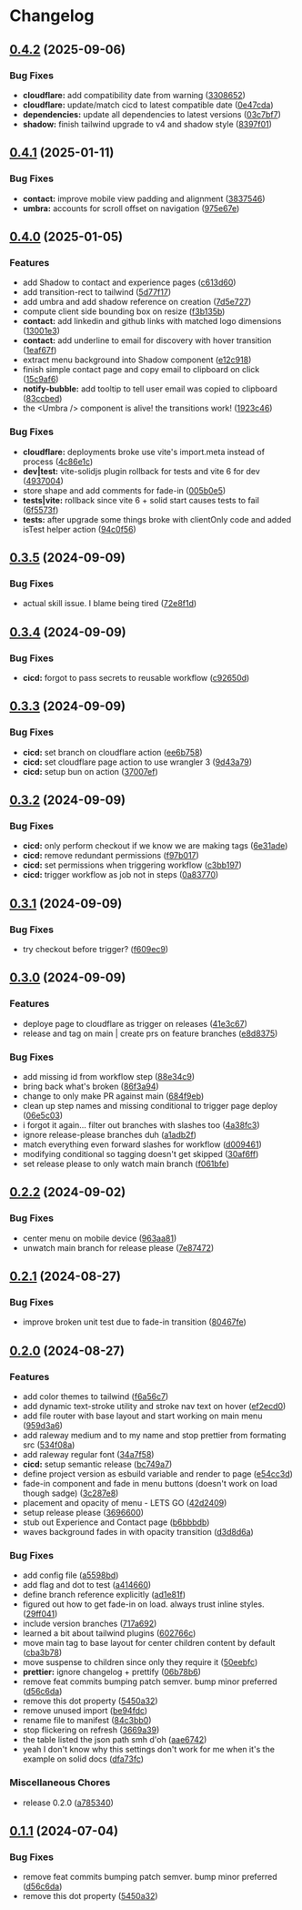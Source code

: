 # Changelog

## [0.4.2](https://github.com/Jakob-Strobl/portfolio/compare/v0.4.1...v0.4.2) (2025-09-06)


### Bug Fixes

* **cloudflare:** add compatibility date from warning ([3308652](https://github.com/Jakob-Strobl/portfolio/commit/33086521514a34c546cd04608a02f144ce780b33))
* **cloudflare:** update/match cicd to latest compatible date ([0e47cda](https://github.com/Jakob-Strobl/portfolio/commit/0e47cdae2d9b1d8afb43ae47f0b37e172bd5f4b1))
* **dependencies:** update all dependencies to latest versions ([03c7bf7](https://github.com/Jakob-Strobl/portfolio/commit/03c7bf75d1319bcc97dc0ab89daad753b0bb6844))
* **shadow:** finish tailwind upgrade to v4 and shadow style ([8397f01](https://github.com/Jakob-Strobl/portfolio/commit/8397f01f756ddf86accfca4e5f9b473efa32a4bc))

## [0.4.1](https://github.com/Jakob-Strobl/portfolio/compare/v0.4.0...v0.4.1) (2025-01-11)


### Bug Fixes

* **contact:** improve mobile view padding and alignment ([3837546](https://github.com/Jakob-Strobl/portfolio/commit/38375464496cd31369cc356e48a6bb5d0b0cc131))
* **umbra:** accounts for scroll offset on navigation ([975e67e](https://github.com/Jakob-Strobl/portfolio/commit/975e67e74a3f228de103bf0b2393adb65cc84c14))

## [0.4.0](https://github.com/Jakob-Strobl/portfolio/compare/v0.3.5...v0.4.0) (2025-01-05)


### Features

* add Shadow to contact and experience pages ([c613d60](https://github.com/Jakob-Strobl/portfolio/commit/c613d601a95091ec691478764567afc0c4949083))
* add transition-rect to tailwind ([5d77f17](https://github.com/Jakob-Strobl/portfolio/commit/5d77f179396d2f24a58fa36f5d47992e176ab2f3))
* add umbra and add shadow reference on creation ([7d5e727](https://github.com/Jakob-Strobl/portfolio/commit/7d5e727c3df4f17a5722e25f012d038ea1e8dab8))
* compute client side bounding box on resize ([f3b135b](https://github.com/Jakob-Strobl/portfolio/commit/f3b135b24f51aa357c6763f4fc06b3801d1510e3))
* **contact:** add linkedin and github links with matched logo dimensions ([13001e3](https://github.com/Jakob-Strobl/portfolio/commit/13001e3c35c8769efcfd44c9157fb8aa477a6762))
* **contact:** add underline to email for discovery with hover transition ([1eaf67f](https://github.com/Jakob-Strobl/portfolio/commit/1eaf67f561a213670949a1779b217962bf3fa314))
* extract menu background into Shadow component ([e12c918](https://github.com/Jakob-Strobl/portfolio/commit/e12c918d50fc41ce3bf8d62cc1741be3d5ae0171))
* finish simple contact page and copy email to clipboard on click ([15c9af6](https://github.com/Jakob-Strobl/portfolio/commit/15c9af61583c17e19fef3c617ee74656bf6f795d))
* **notify-bubble:** add tooltip to tell user email was copied to clipboard ([83ccbed](https://github.com/Jakob-Strobl/portfolio/commit/83ccbed9dbffd2c988ab156bf8e56d0330e44978))
* the &lt;Umbra /&gt; component is alive! the transitions work! ([1923c46](https://github.com/Jakob-Strobl/portfolio/commit/1923c46b98798b350373c548766bf3d9460c5b08))


### Bug Fixes

* **cloudflare:** deployments broke use vite's import.meta instead of process ([4c86e1c](https://github.com/Jakob-Strobl/portfolio/commit/4c86e1c29f928fc81cc59b71a89f4a69ca5e8d53))
* **dev|test:** vite-solidjs plugin rollback for tests and vite 6 for dev ([4937004](https://github.com/Jakob-Strobl/portfolio/commit/493700463a6fc2fd12921fdb1d26df132c8116b2))
* store shape and add comments for fade-in ([005b0e5](https://github.com/Jakob-Strobl/portfolio/commit/005b0e5b592e6981dd1474886f70d43f5af2d770))
* **tests|vite:** rollback since vite 6 + solid start causes tests to fail ([6f5573f](https://github.com/Jakob-Strobl/portfolio/commit/6f5573f45f74ae2d124a4202f408012b046f2220))
* **tests:** after upgrade some things broke with clientOnly code and added isTest helper action ([94c0f56](https://github.com/Jakob-Strobl/portfolio/commit/94c0f56bf2de8c40b5a5b264a282d31217898e25))

## [0.3.5](https://github.com/Jakob-Strobl/portfolio/compare/v0.3.4...v0.3.5) (2024-09-09)


### Bug Fixes

* actual skill issue. I blame being tired ([72e8f1d](https://github.com/Jakob-Strobl/portfolio/commit/72e8f1d69cd4473471d9639c0f7a537853ab5cf5))

## [0.3.4](https://github.com/Jakob-Strobl/portfolio/compare/v0.3.3...v0.3.4) (2024-09-09)


### Bug Fixes

* **cicd:** forgot to pass secrets to reusable workflow ([c92650d](https://github.com/Jakob-Strobl/portfolio/commit/c92650db6bd1de334abe8bb224df7bbbfe0fa0fc))

## [0.3.3](https://github.com/Jakob-Strobl/portfolio/compare/v0.3.2...v0.3.3) (2024-09-09)


### Bug Fixes

* **cicd:** set branch on cloudflare action ([ee6b758](https://github.com/Jakob-Strobl/portfolio/commit/ee6b7583df1c1954b26184ff77207c9cee0845e9))
* **cicd:** set cloudflare page action to use wrangler 3 ([9d43a79](https://github.com/Jakob-Strobl/portfolio/commit/9d43a798706f768bb79991874263e989e49db3d4))
* **cicd:** setup bun on action ([37007ef](https://github.com/Jakob-Strobl/portfolio/commit/37007ef7c312c0b79633df38665c9f0ab06e7224))

## [0.3.2](https://github.com/Jakob-Strobl/portfolio/compare/v0.3.1...v0.3.2) (2024-09-09)


### Bug Fixes

* **cicd:** only perform checkout if we know we are making tags ([6e31ade](https://github.com/Jakob-Strobl/portfolio/commit/6e31aded23cbddd96bc196e27a8c4095eaede6dd))
* **cicd:** remove redundant permissions ([f97b017](https://github.com/Jakob-Strobl/portfolio/commit/f97b017b8f3b95d77cdccf69b879f2130bf2bdd3))
* **cicd:** set permissions when triggering workflow ([c3bb197](https://github.com/Jakob-Strobl/portfolio/commit/c3bb1976d82c4fa92026e29c2cb5459db07f830b))
* **cicd:** trigger workflow as job not in steps ([0a83770](https://github.com/Jakob-Strobl/portfolio/commit/0a8377006ec44c2e51ba25ad81c4c247486d5bb7))

## [0.3.1](https://github.com/Jakob-Strobl/portfolio/compare/v0.3.0...v0.3.1) (2024-09-09)


### Bug Fixes

* try checkout before trigger? ([f609ec9](https://github.com/Jakob-Strobl/portfolio/commit/f609ec97e8a7eee4aed5d3857e923be446068a37))

## [0.3.0](https://github.com/Jakob-Strobl/portfolio/compare/v0.2.2...v0.3.0) (2024-09-09)


### Features

* deploye page to cloudflare as trigger on releases ([41e3c67](https://github.com/Jakob-Strobl/portfolio/commit/41e3c67b6e30f19b17802e431377d7fc213077aa))
* release and tag on main | create prs on feature branches ([e8d8375](https://github.com/Jakob-Strobl/portfolio/commit/e8d8375b2c8e785ea3b1fab3244334f33d66612b))


### Bug Fixes

* add missing id from workflow step ([88e34c9](https://github.com/Jakob-Strobl/portfolio/commit/88e34c919abf4d92bb9483e9b7fbe1d49fa2875d))
* bring back what's broken ([86f3a94](https://github.com/Jakob-Strobl/portfolio/commit/86f3a94e7d73f518063bfd14de9d2b66a446ad5c))
* change to only make PR against main ([684f9eb](https://github.com/Jakob-Strobl/portfolio/commit/684f9eb6a4854bf95be5b8ffff22567d265d9aa9))
* clean up step names and missing conditional to trigger page deploy ([06e5c03](https://github.com/Jakob-Strobl/portfolio/commit/06e5c0386f025d6b6079c6bc51e243d36de381c0))
* i forgot it again... filter out branches with slashes too ([4a38fc3](https://github.com/Jakob-Strobl/portfolio/commit/4a38fc326b9d573e1b09a624c4f71fbc7b58c13e))
* ignore release-please branches duh ([a1adb2f](https://github.com/Jakob-Strobl/portfolio/commit/a1adb2fc4f288e7b57326b02c0ed14fb68776768))
* match everything even forward slashes for workflow ([d009461](https://github.com/Jakob-Strobl/portfolio/commit/d0094613ac68681674d160b7eebe8bf3dacdcf0c))
* modifying conditional so tagging doesn't get skipped ([30af6ff](https://github.com/Jakob-Strobl/portfolio/commit/30af6ff66ecc174d07a30ee6ced00d951a8b226e))
* set release please to only watch main branch ([f061bfe](https://github.com/Jakob-Strobl/portfolio/commit/f061bfe48ca32b63fa67b6ea402b0ea67c77064c))


## [0.2.2](https://github.com/Jakob-Strobl/portfolio/compare/v0.2.1...v0.2.2) (2024-09-02)


### Bug Fixes

* center menu on mobile device ([963aa81](https://github.com/Jakob-Strobl/portfolio/commit/963aa818861b094c914317f99cf876a6778410e7))
* unwatch main branch for release please ([7e87472](https://github.com/Jakob-Strobl/portfolio/commit/7e8747261089319a3d3857453f1fc663a2bcefbb))

## [0.2.1](https://github.com/Jakob-Strobl/portfolio/compare/v0.2.0...v0.2.1) (2024-08-27)


### Bug Fixes

* improve broken unit test due to fade-in transition ([80467fe](https://github.com/Jakob-Strobl/portfolio/commit/80467feff2e7247e5eb346c02332ad4c9a76261b))

## [0.2.0](https://github.com/Jakob-Strobl/portfolio/compare/v0.14.0...v0.2.0) (2024-08-27)


### Features

* add color themes to tailwind ([f6a56c7](https://github.com/Jakob-Strobl/portfolio/commit/f6a56c7316283a3513b3b8f28637e3ecd7bf41e3))
* add dynamic text-stroke utility and stroke nav text on hover ([ef2ecd0](https://github.com/Jakob-Strobl/portfolio/commit/ef2ecd05ba9f86571d0d09a091ba7d49cae22edc))
* add file router with base layout and start working on main menu ([959d3a6](https://github.com/Jakob-Strobl/portfolio/commit/959d3a6a40a9ed51230da6e0b5b910f05feee06f))
* add raleway medium and to my name and stop prettier from formating src ([534f08a](https://github.com/Jakob-Strobl/portfolio/commit/534f08adccb55350ef75df7e05d8ccc9dc887faf))
* add raleway regular font ([34a7f58](https://github.com/Jakob-Strobl/portfolio/commit/34a7f58400fc57c153ae07a9cde9131f8079e04d))
* **cicd:** setup semantic release ([bc749a7](https://github.com/Jakob-Strobl/portfolio/commit/bc749a75b03daad7b3c4d54550b1ded6c1fd0f32))
* define project version as esbuild variable and render to page ([e54cc3d](https://github.com/Jakob-Strobl/portfolio/commit/e54cc3d2d349e6a134c1f3c0e4788b6acaf2d102))
* fade-in component and fade in menu buttons (doesn't work on load though sadge) ([3c287e8](https://github.com/Jakob-Strobl/portfolio/commit/3c287e8e040576be2f0c6b19874bdbfd17b0a20e))
* placement and opacity of menu - LETS GO ([42d2409](https://github.com/Jakob-Strobl/portfolio/commit/42d2409f8041b1a8ed27a7750b1e5aa533cdb05e))
* setup release please ([3696600](https://github.com/Jakob-Strobl/portfolio/commit/3696600d048681b575b2a101220537d075e845b2))
* stub out Experience and Contact page ([b6bbbdb](https://github.com/Jakob-Strobl/portfolio/commit/b6bbbdb722aaf1f1c791f0b417e267a31e20e252))
* waves background fades in with opacity transition ([d3d8d6a](https://github.com/Jakob-Strobl/portfolio/commit/d3d8d6a3f79d7c6c8ede0a78e0aac02572a35918))


### Bug Fixes

* add config file ([a5598bd](https://github.com/Jakob-Strobl/portfolio/commit/a5598bd18afc681e5e9d83bf7b720f022613b94c))
* add flag and dot to test ([a414660](https://github.com/Jakob-Strobl/portfolio/commit/a414660abb5bb40af5fa5146cd773006ead0048f))
* define branch reference explicitly ([ad1e81f](https://github.com/Jakob-Strobl/portfolio/commit/ad1e81fdb97219cc846b549abe26f12fe78fe711))
* figured out how to get fade-in on load. always trust inline styles. ([29ff041](https://github.com/Jakob-Strobl/portfolio/commit/29ff041d5e60f50d29fcc2e50336fe8b09505f96))
* include version branches ([717a692](https://github.com/Jakob-Strobl/portfolio/commit/717a692756006bcb9bc8ad6123fc7ed08f0d159f))
* learned a bit about tailwind plugins ([602766c](https://github.com/Jakob-Strobl/portfolio/commit/602766c6089b3166879d76017c668f7e8c086b98))
* move main tag to base layout for center children content by default ([cba3b78](https://github.com/Jakob-Strobl/portfolio/commit/cba3b78410ebb33c114850461ba4b0ccd9cbf90d))
* move suspense to children since only they require it ([50eebfc](https://github.com/Jakob-Strobl/portfolio/commit/50eebfc739aeb653e6040c2f71e9ca28b4d3e285))
* **prettier:** ignore changelog + prettify ([06b78b6](https://github.com/Jakob-Strobl/portfolio/commit/06b78b69fefd8ab94b667dc2a12a5141e336ea6c))
* remove feat commits bumping patch semver. bump minor preferred ([d56c6da](https://github.com/Jakob-Strobl/portfolio/commit/d56c6dadc3ad3b5cf3ffaf14f1ddffe0c5820208))
* remove this dot property ([5450a32](https://github.com/Jakob-Strobl/portfolio/commit/5450a32ed2a14252e54d66fc4fbc90b21ba40e33))
* remove unused import ([be94fdc](https://github.com/Jakob-Strobl/portfolio/commit/be94fdcfdb1b95760db9e393f4437dfb612e8c43))
* rename file to manifest ([84c3bb0](https://github.com/Jakob-Strobl/portfolio/commit/84c3bb0f1da1e20d1402ce16d80d5585dcb8e762))
* stop flickering on refresh ([3669a39](https://github.com/Jakob-Strobl/portfolio/commit/3669a39649ab99e6a2d3d554a59bb6ae0759583f))
* the table listed the json path smh d'oh ([aae6742](https://github.com/Jakob-Strobl/portfolio/commit/aae674266d28791bd3594283c2334bc57b8b10bb))
* yeah I don't know why this settings don't work for me when it's the example on solid docs ([dfa73fc](https://github.com/Jakob-Strobl/portfolio/commit/dfa73fc3781021582925d6c318bc520d2e175662))


### Miscellaneous Chores

* release 0.2.0 ([a785340](https://github.com/Jakob-Strobl/portfolio/commit/a78534087bddf292e74bdb795d50735a761d5529))

## [0.1.1](https://github.com/Jakob-Strobl/portfolio/compare/v0.1.0...v0.1.1) (2024-07-04)


### Bug Fixes

* remove feat commits bumping patch semver. bump minor preferred ([d56c6da](https://github.com/Jakob-Strobl/portfolio/commit/d56c6dadc3ad3b5cf3ffaf14f1ddffe0c5820208))
* remove this dot property ([5450a32](https://github.com/Jakob-Strobl/portfolio/commit/5450a32ed2a14252e54d66fc4fbc90b21ba40e33))
